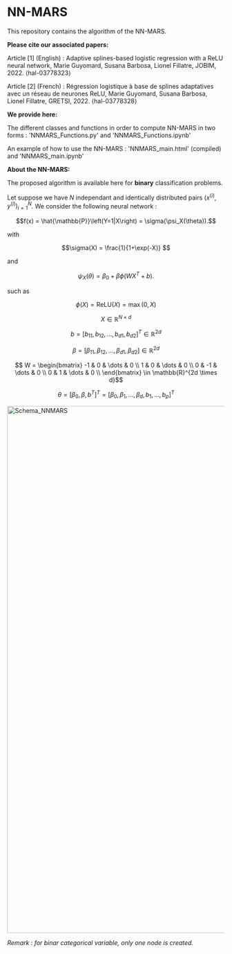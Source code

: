 # NN-MARS

This repository contains the algorithm of the NN-MARS.

**Please cite our associated papers:**

Article [1] (English) : Adaptive splines-based logistic regression with a ReLU neural network, Marie Guyomard, Susana Barbosa, Lionel Fillatre, JOBIM, 2022. ⟨hal-03778323⟩ 

Article [2] (French) : Régression logistique à base de splines adaptatives avec un réseau de neurones ReLU, Marie Guyomard, Susana Barbosa, Lionel Fillatre, GRETSI, 2022. ⟨hal-03778328⟩

**We provide here:**

The different classes and functions in order to compute NN-MARS in two forms : 'NNMARS_Functions.py' and 'NNMARS_Functions.ipynb'

An example of how to use the NN-MARS : 'NNMARS_main.html' (compiled) and 'NNMARS_main.ipynb'


**About the NN-MARS:**

The proposed algorithm is available here for **binary** classification problems. 

Let suppose we have $N$ independant and identically distributed pairs $(x^{(i)}, y^{(i)})_{i=1}^{N}$. We consider the following neural network :

$$f(x) = \hat{\mathbb{P}}\left(Y=1|X\right) = \sigma(\psi_X(\theta)).$$
	

with 

$$\sigma(X) = \frac{1}{1+\exp(-X)} $$

and 

$$\psi_X(\theta) = \beta_0 + \beta \phi\left(WX^T+b\right).$$

such as

$$\phi(X) = \text{ReLU}(X) = \max(0,X)$$

$$X \in\mathbb{R}^{N \times d} $$

$$b = [b_{11}, b_{12}, \dots, b_{d1}, b_{d2}]^T \in \mathbb{R}^{2d} $$

$$\beta = [\beta_{11}, \beta_{12}, \dots, \beta_{d1}, \beta_{d2}] \in \mathbb{R}^{2d} $$

$$ W = \begin{bmatrix}
		-1 & 0 & \dots & 0 \\
		1 & 0 & \dots & 0 \\
		0 & -1 & \dots & 0 \\
		0 & 1 & \dots & 0 \\
	\end{bmatrix} \in \mathbb{R}^{2d \times d}$$
	
$$\theta = [\beta_0, \beta, b^T]^T = [\beta_0, \beta_1, \dots, \beta_d, b_1, \dots, b_p]^T $$


<img width="1217" alt="Schema_NNMARS" src="https://user-images.githubusercontent.com/93378786/191957351-97269ef7-e9fe-4520-ab8b-8bceb7fe64d0.png">

*Remark : for binar categorical variable, only one node is created.*

